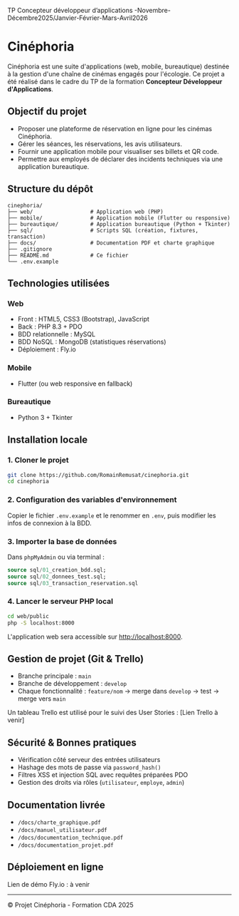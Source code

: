 TP Concepteur développeur d’applications -Novembre-Décembre2025/Janvier-Février-Mars-Avril2026 
# Cinéphoria
Cinéphoria est une suite d'applications (web, mobile, bureautique) destinée à la gestion d'une chaîne de cinémas engagés pour l'écologie. Ce projet a été réalisé dans le cadre du TP de la formation **Concepteur Développeur d'Applications**.

## Objectif du projet
- Proposer une plateforme de réservation en ligne pour les cinémas Cinéphoria.
- Gérer les séances, les réservations, les avis utilisateurs.
- Fournir une application mobile pour visualiser ses billets et QR code.
- Permettre aux employés de déclarer des incidents techniques via une application bureautique.

## Structure du dépôt
```
cinephoria/
├── web/                  # Application web (PHP)
├── mobile/               # Application mobile (Flutter ou responsive)
├── bureautique/          # Application bureautique (Python + Tkinter)
├── sql/                  # Scripts SQL (création, fixtures, transaction)
├── docs/                 # Documentation PDF et charte graphique
├── .gitignore
├── README.md             # Ce fichier
└── .env.example
```

## Technologies utilisées
### Web
- Front : HTML5, CSS3 (Bootstrap), JavaScript
- Back : PHP 8.3 + PDO
- BDD relationnelle : MySQL
- BDD NoSQL : MongoDB (statistiques réservations)
- Déploiement : Fly.io

### Mobile
- Flutter (ou web responsive en fallback)

### Bureautique
- Python 3 + Tkinter

## Installation locale
### 1. Cloner le projet
```bash
git clone https://github.com/RomainRemusat/cinephoria.git
cd cinephoria
```

### 2. Configuration des variables d'environnement
Copier le fichier `.env.example` et le renommer en `.env`, puis modifier les infos de connexion à la BDD.

### 3. Importer la base de données
Dans `phpMyAdmin` ou via terminal :
```sql
source sql/01_creation_bdd.sql;
source sql/02_donnees_test.sql;
source sql/03_transaction_reservation.sql
```

### 4. Lancer le serveur PHP local
```bash
cd web/public
php -S localhost:8000
```

L'application web sera accessible sur [http://localhost:8000](http://localhost:8000).

## Gestion de projet (Git & Trello)
- Branche principale : `main`
- Branche de développement : `develop`
- Chaque fonctionnalité : `feature/nom` → merge dans `develop` → test → merge vers `main`

Un tableau Trello est utilisé pour le suivi des User Stories : [Lien Trello à venir]

## Sécurité & Bonnes pratiques
- Vérification côté serveur des entrées utilisateurs
- Hashage des mots de passe via `password_hash()`
- Filtres XSS et injection SQL avec requêtes préparées PDO
- Gestion des droits via rôles (`utilisateur`, `employe`, `admin`)

## Documentation livrée
- `/docs/charte_graphique.pdf`
- `/docs/manuel_utilisateur.pdf`
- `/docs/documentation_technique.pdf`
- `/docs/documentation_projet.pdf`

## Déploiement en ligne
Lien de démo Fly.io : à venir

---
© Projet Cinéphoria - Formation CDA 2025
